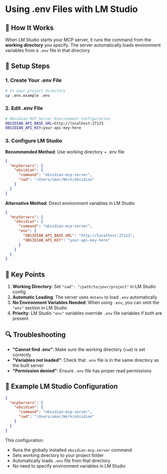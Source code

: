 # Using .env Files with LM Studio

## 🔧 How It Works

When LM Studio starts your MCP server, it runs the command from the **working directory** you specify. The server automatically loads environment variables from a `.env` file in that directory.

## 📁 Setup Steps

### 1. Create Your .env File
```bash
# In your project directory
cp .env.example .env
```

### 2. Edit .env File
```bash
# Obsidian MCP Server Environment Configuration
OBSIDIAN_API_BASE_URL=http://localhost:27123
OBSIDIAN_API_KEY=your-api-key-here
```

### 3. Configure LM Studio

**Recommended Method**: Use working directory + .env file

```json
{
  "mcpServers": {
    "obsidian": {
      "command": "obsidian-mcp-server",
      "cwd": "/Users/umar/Work/obsidian"
    }
  }
}
```

**Alternative Method**: Direct environment variables in LM Studio

```json
{
  "mcpServers": {
    "obsidian": {
      "command": "obsidian-mcp-server",
      "env": {
        "OBSIDIAN_API_BASE_URL": "http://localhost:27123",
        "OBSIDIAN_API_KEY": "your-api-key-here"
      }
    }
  }
}
```

## 🎯 Key Points

1. **Working Directory**: Set `"cwd": "/path/to/your/project"` in LM Studio config
2. **Automatic Loading**: The server uses `dotenv` to load `.env` automatically
3. **No Environment Variables Needed**: When using `.env`, you can omit the `"env"` section in LM Studio
4. **Priority**: LM Studio `"env"` variables override `.env` file variables if both are present

## 🔍 Troubleshooting

- **"Cannot find .env"**: Make sure the working directory (`cwd`) is set correctly
- **"Variables not loaded"**: Check that `.env` file is in the same directory as the built server
- **"Permission denied"**: Ensure `.env` file has proper read permissions

## 📝 Example LM Studio Configuration

```json
{
  "mcpServers": {
    "obsidian": {
      "command": "obsidian-mcp-server",
      "cwd": "/Users/umar/Work/obsidian"
    }
  }
}
```

This configuration:
- Runs the globally installed `obsidian-mcp-server` command
- Sets working directory to your project folder
- Automatically loads `.env` file from that directory
- No need to specify environment variables in LM Studio